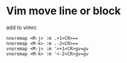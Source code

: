 # Vim move line or block

add to vimrc

	nnoremap <M-j> :m .+1<CR>==
	nnoremap <M-k> :m .-2<CR>==
	vnoremap <M-j> :m '>+1<CR>gv=gv
	vnoremap <M-k> :m '<-2<CR>gv=gv
